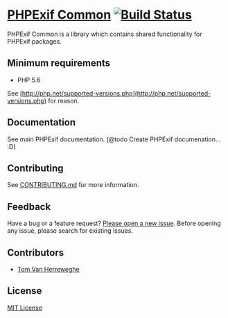 # [PHPExif Common](http://github.com/PHPExif/php-exif-common) [![Build Status](https://travis-ci.org/PHPExif/php-exif-common.svg?branch=develop)](https://travis-ci.org/PHPExif/php-exif-common)

PHPExif Common is a library which contains shared functionality for PHPExif packages.

## Minimum requirements

* PHP 5.6

See [http://php.net/supported-versions.php](http://php.net/supported-versions.php) for reason.

## Documentation

See main PHPExif documentation. (@todo Create PHPExif documenation... :D)

## Contributing

See [CONTRIBUTING.md](CONTRIBUTING.md) for more information.

## Feedback

Have a bug or a feature request? [Please open a new issue](https://github.com/PHPExif/php-exif-common/issues). Before opening any issue, please search for existing issues.

## Contributors

* [Tom Van Herreweghe](http://github.com/Miljar)

## License

[MIT License](http://github.com/PHPExif/php-exif-common/blob/master/LICENSE)
